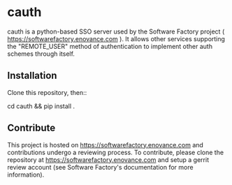 cauth
=====

cauth is a python-based SSO server used by the Software Factory project 
( https://softwarefactory.enovance.com ).
It allows other services supporting the "REMOTE_USER" method of authentication
to implement other auth schemes through itself.

Installation
------------

Clone this repository, then::

  cd cauth && pip install .


Contribute
----------

This project is hosted on https://softwarefactory.enovance.com and contributions
undergo a reviewing process. To contribute, please clone the repository at
https://softwarefactory.enovance.com and setup a gerrit review account (see
Software Factory's documentation for more information).
